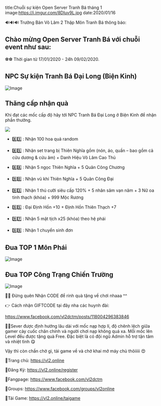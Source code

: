 title:Chuỗi sự kiện Open Server Tranh Bá tháng 1
image:https://i.imgur.com/8Dluv9L.jpg
date:2020/01/16

🔊🔊🔊 Trưởng Bản Võ Lâm 2 Thập Môn Tranh Bá thông báo:

## Chào mừng Open Server Tranh Bá với chuỗi event như sau:

⚽⚽ Thời gian từ 17/01/2020 - 24h 09/02/2020.

## NPC Sự kiện Tranh Bá Đại Long (Biện Kinh)

![Image](https://i.imgur.com/YtrBXrA.jpg)

## Thăng cấp nhận quà

Khi đạt các mốc cấp độ hãy tới NPC Tranh Bá Đại Long ở Biện Kinh để nhận phần thưởng.

![](https://i.imgur.com/U0DEf1f.png)

- 8️⃣3️⃣ : Nhận 100 hoa quả random

- 8️⃣5️⃣️ : Nhận set trang bị Thiên Nghĩa gồm (nón, áo, quần – bao gồm cả cửu dương & cửu âm) + Danh Hiệu Võ Lâm Cao Thủ

- 8️⃣8️⃣ : Nhận 5 ngọc Thiên Nghĩa + 5 Quân Công Chương

- 9️⃣0️⃣ : Nhận vũ khí Thiên Nghĩa + 5 Quân Công Đại

- 9️⃣3️⃣ : Nhận 1 thú cưỡi siêu cấp 120% + 5 nhân sâm vạn năm + 3 Nữ oa tinh thạch (khóa) + 999 Mộc Rương

- 9️⃣5️⃣ : Đại Định Hồn +10 + Định Hồn Thiên Thạch +7

- 9️⃣7️⃣ : Nhận 5 mật tịch x25 (khóa) theo hệ phái

- 9️⃣9️⃣ : Nhận 1 chuyển sinh đơn

## Đua TOP 1 Môn Phái

![Image](https://i.imgur.com/WskIvds.jpg)

## Đua TOP Công Trạng Chiến Trường

![Image](https://i.imgur.com/ax4sbfe.jpg)


🙋‍♀️ Đừng quên Nhận CODE để rinh quà tặng về chơi nhaaa ^^

👉 Cách nhận GIFTCODE tại đây nha các huynh đài:

https://www.facebook.com/vl2dctm/posts/118004296383846

👨‍💻Sever được định hướng lâu dài với mốc nạp hợp lí, độ chênh lệch giữa gamer cày cuốc chân chính và người chơi nạp không quá xa. Mỗi mốc lên Level đều được tặng quà Free. Đặc biệt là có đội ngũ Admin hỗ trợ tận tâm và nhiệt tình 😋

Vậy thì còn chần chờ gì, tải game về và chờ khai mở máy chủ thôiiiii 😍

🔰Trang chủ: https://vl2.online

🔰Đăng Ký: https://vl2.online/register

🔰Fangpage: https://www.facebook.com/vl2dctm

🔰Groups: https://www.facebook.com/groups/vl2online

🔰Tải Game: https://vl2.online/taigame
